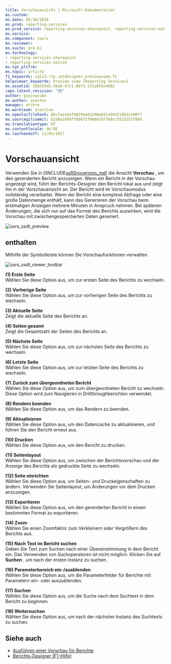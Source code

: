 ```yaml
---
title: Vorschauansicht | Microsoft-Dokumentation
ms.custom: 
ms.date: 05/30/2016
ms.prod: reporting-services
ms.prod_service: reporting-services-sharepoint, reporting-services-native
ms.service: 
ms.component: tools
ms.reviewer: 
ms.suite: pro-bi
ms.technology:
- reporting-services-sharepoint
- reporting-services-native
ms.tgt_pltfrm: 
ms.topic: article
f1_keywords: sql13.rtp.rptdesigner.previewview.f1
helpviewer_keywords: Preview view [Reporting Services]
ms.assetid: 108255d1-5be8-47c1-80f3-1f2a055e4d02
caps.latest.revision: "36"
author: guyinacube
ms.author: asaxton
manager: erikre
ms.workload: Inactive
ms.openlocfilehash: 8bc7aa1def90295e81b98ab91a505219b3ce08f7
ms.sourcegitcommit: b2d8a2d95ffbb6f2f98692d7760cc5523151f99d
ms.translationtype: HT
ms.contentlocale: de-DE
ms.lasthandoff: 12/05/2017
---
```

# <a name="preview-view"></a>Vorschauansicht
Verwenden Sie in [!INCLUDE[ssRSnoversion_md](../../includes/ssrsnoversion-md.md)] die Ansicht **Vorschau** , um den gerenderten Bericht anzuzeigen. Wenn ein Bericht in der Vorschau angezeigt wird, führt der Berichts-Designer den Bericht lokal aus und zeigt ihn in der Vorschauansicht an. Der Bericht wird im Vorschaumodus vollständig verarbeitet. Wenn der Bericht eine komplexe Abfrage oder eine große Datenmenge enthält, kann das Generieren der Vorschau beim erstmaligen Anzeigen mehrere Minuten in Anspruch nehmen. Bei späteren Änderungen, die sich nur auf das Format des Berichts auswirken, wird die Vorschau mit zwischengespeicherten Daten generiert.

  ![ssrs_ssdt_preview](../../reporting-services/media/ssrs-ssdt-preview.png)  
## <a name="options"></a>enthalten  
 Mithilfe der Symbolleiste können Sie Vorschaufunktionen verwalten.  

![ssrs_ssdt_viewer_toolbar](../../reporting-services/tools/media/ssrs-ssdt-viewer-toolbar.png)

 **(1) Erste Seite**  
 Wählen Sie diese Option aus, um zur ersten Seite des Berichts zu wechseln.  
  
 **(2) Vorherige Seite**  
 Wählen Sie diese Option aus, um zur vorherigen Seite des Berichts zu wechseln.  
  
 **(3) Aktuelle Seite**  
 Zeigt die aktuelle Seite des Berichts an.  
  
 **(4) Seiten gesamt**  
 Zeigt die Gesamtzahl der Seiten des Berichts an.  
  
 **(5) Nächste Seite**  
 Wählen Sie diese Option aus, um zur nächsten Seite des Berichts zu wechseln.  
  
 **(6) Letzte Seite**  
 Wählen Sie diese Option aus, um zur letzten Seite des Berichts zu wechseln.  
  
 **(7) Zurück zum übergeordneten Bericht**  
 Wählen Sie diese Option aus, um zum übergeordneten Bericht zu wechseln. Diese Option wird zum Navigieren in Drillthroughberichten verwendet.  
  
 **(8) Rendern beenden**  
 Wählen Sie diese Option aus, um das Rendern zu beenden.  
  
 **(9) Aktualisieren**  
 Wählen Sie diese Option aus, um den Datencache zu aktualisieren, und führen Sie den Bericht erneut aus.  
  
 **(10) Drucken**  
 Wählen Sie diese Option aus, um den Bericht zu drucken.  
  
 **(11) Seitenlayout**  
 Wählen Sie diese Option aus, um zwischen der Berichtsvorschau und der Anzeige des Berichts als gedruckte Seite zu wechseln.  
  
 **(12) Seite einrichten**  
 Wählen Sie diese Option aus, um Seiten- und Druckeigenschaften zu ändern. Verwenden Sie Seitenlayout, um Änderungen vor dem Drucken anzuzeigen.  
  
 **(13) Exportieren**  
 Wählen Sie diese Option aus, um den gerenderten Bericht in einem bestimmten Format zu exportieren.  
  
 **(14) Zoom**  
 Wählen Sie einen Zoomfaktor zum Verkleinern oder Vergrößern des Berichts aus.  
  
 **(15) Nach Text im Bericht suchen**  
 Geben Sie Text zum Suchen nach einer Übereinstimmung in dem Bericht ein. Das Verwenden von Suchoperatoren ist nicht möglich. Klicken Sie auf **Suchen** , um nach der ersten Instanz zu suchen.  

 **(16) Parameterbereich ein-/ausblenden**  
 Wählen Sie diese Option aus, um die Parameterfelder für Berichte mit Parametern ein- oder auszublenden.
 
 **(17) Suchen**  
 Wählen Sie diese Option aus, um die Suche nach dem Suchtext in dem Bericht zu beginnen.  
  
 **(18) Weitersuchen**  
 Wählen Sie diese Option aus, um nach der nächsten Instanz des Suchtexts zu suchen.  
  
## <a name="see-also"></a>Siehe auch  
+ [Ausführen einer Vorschau für Berichte](../../reporting-services/reports/previewing-reports.md)
+ [Berichts-Designer (F1-Hilfe)](../../reporting-services/tools/report-designer-f1-help.md)  
  
  
